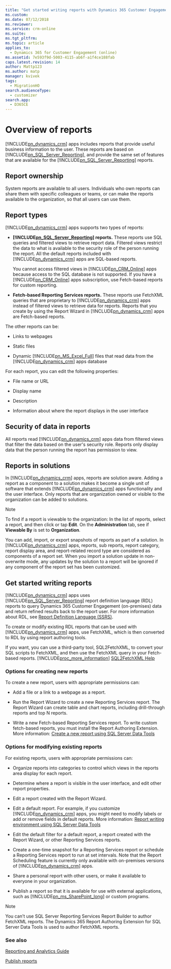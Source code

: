 ```yaml
---
title: "Get started writing reports with Dynamics 365 Customer Engagement (on-premises) | MicrosoftDocs"
ms.custom: 
ms.date: 07/12/2018
ms.reviewer: 
ms.service: crm-online
ms.suite: 
ms.tgt_pltfrm: 
ms.topic: article
applies_to: 
  - Dynamics 365 for Customer Engagement (online)
ms.assetid: 7e593f9d-5003-4115-ab6f-a1f4ce188fab
caps.latest.revision: 14
author: Mattp123
ms.author: matp
manager: kvivek
tags: 
  - MigrationHO
search.audienceType: 
  - customizer
search.app: 
  - D365CE
---
```

# Overview of reports

[!INCLUDE[pn_dynamics_crm](../includes/pn-dynamics-crm.md)] apps includes reports that provide useful business information to the user. These reports are based on [!INCLUDE[pn_SQL_Server_Reporting](../includes/pn-sql-server-reporting.md)], and provide the same set of features that are available for the [!INCLUDE[pn_SQL_Server_Reporting](../includes/pn-sql-server-reporting.md)] reports. 

<a name="ownership"></a>   
## Report ownership  
 System reports are available to all users. Individuals who own reports can share them with specific colleagues or teams, or can make the reports available to the organization, so that all users can use them.  
  
<a name="types"></a>   
## Report types  
 [!INCLUDE[pn_dynamics_crm](../includes/pn-dynamics-crm.md)] apps supports two types of reports:  
  
- **[!INCLUDE[pn_SQL_Server_Reporting](../includes/pn-sql-server-reporting.md)] reports.** These reports use SQL queries and filtered views to retrieve report data. Filtered views restrict the data to what is available to the security role of the person running the report. All the default reports included with [!INCLUDE[pn_dynamics_crm](../includes/pn-dynamics-crm.md)] apps are SQL-based reports.  
  
     You cannot access filtered views in [!INCLUDE[pn_CRM_Online](../includes/pn-crm-online.md)] apps because access to the SQL database is not supported. If you have a [!INCLUDE[pn_CRM_Online](../includes/pn-crm-online.md)] apps subscription, use Fetch-based reports for custom reporting.  
  
- **Fetch-based Reporting Services reports.** These reports use FetchXML queries that are proprietary to [!INCLUDE[pn_dynamics_crm](../includes/pn-dynamics-crm.md)] apps instead of filtered views to retrieve data for reports. Reports that you create by using the Report Wizard in [!INCLUDE[pn_dynamics_crm](../includes/pn-dynamics-crm.md)] apps are Fetch-based reports.  
  
The other reports can be:  
  
- Links to webpages  
  
- Static files  
  
- Dynamic [!INCLUDE[pn_MS_Excel_Full](../includes/pn-ms-excel-full.md)] files that read data from the [!INCLUDE[pn_dynamics_crm](../includes/pn-dynamics-crm.md)] apps database  
 
 
 For each report, you can edit the following properties:  
  
-   File name or URL  
  
-   Display name  
  
-   Description  
  
-   Information about where the report displays in the user interface  
  
<a name="security"></a>   
## Security of data in reports  
 All reports read [!INCLUDE[pn_dynamics_crm](../includes/pn-dynamics-crm.md)] apps data from filtered views that filter the data based on the user's security role. Reports only display data that the person running the report has permission to view.  
  
<a name="solutions"></a>   
## Reports in solutions  
 In [!INCLUDE[pn_dynamics_crm](../includes/pn-dynamics-crm.md)] apps, reports are solution aware. Adding a report as a component to a solution makes it become a single unit of software that extends [!INCLUDE[pn_dynamics_crm](../includes/pn-dynamics-crm.md)] apps functionality and the user interface. Only reports that are organization owned or visible to the organization can be added to solutions.  
  
> [!NOTE]
>  To find if a report is viewable to the organization: In the list of reports, select a report, and then click or tap **Edit**. On the **Administration** tab, see if **Viewable By** is set to **Organization**.  
  
 You can add, import, or export snapshots of reports as part of a solution. In [!INCLUDE[pn_dynamics_crm](../includes/pn-dynamics-crm.md)] apps, reports, sub reports, report category, report display area, and report-related record type are considered as components of a report set. When you import a solution update in non-overwrite mode, any updates by the solution to a report will be ignored if any component of the report set has been customized.  

## Get started writing reports

[!INCLUDE[pn_dynamics_crm](../includes/pn-dynamics-crm.md)] apps uses [!INCLUDE[pn_SQL_Server_Reporting](../includes/pn-sql-server-reporting.md)] report definition language (RDL) reports to query Dynamics 365 Customer Engagement (on-premises) data and return refined results back to the report user. For more information about RDL, see [Report Definition Language (SSRS)](https://technet.microsoft.com/library/ms155062.aspx).  
  
 To create or modify existing RDL reports that can be used with [!INCLUDE[pn_dynamics_crm](../includes/pn-dynamics-crm.md)] apps, use FetchXML, which is then converted to RDL by using report authoring tools. 
  
 If you want, you can use a third-party tool, SQL2FetchXML, to convert your SQL scripts to FetchXML, and then use the FetchXML query in your Fetch-based reports. [!INCLUDE[proc_more_information](../includes/proc-more-information.md)] [SQL2FetchXML Help](http://www.sql2fetchxml.com/help.aspx)  

<a name="creating"></a>   
### Options for creating new reports  
 To create a new report, users with appropriate permissions can:  
  
- Add a file or a link to a webpage as a report.  
  
- Run the Report Wizard to create a new Reporting Services report. The Report Wizard can create table and chart reports, including drill-through reports and top N reports.  
  
- Write a new Fetch-based Reporting Services report. To write custom fetch-based reports, you must install the Report Authoring Extension. More information: [Create a new report using SQL Server Data Tools](../analytics/create-a-new-report-using-sql-server-data-tools.md)  
  
<a name="modifying"></a>   
### Options for modifying existing reports  
 For existing reports, users with appropriate permissions can:  
  
- Organize reports into categories to control which views in the reports area display for each report.  
  
- Determine where a report is visible in the user interface, and edit other report properties.  
  
- Edit a report created with the Report Wizard.  
  
- Edit a default report. For example, if you customize [!INCLUDE[pn_dynamics_crm](../includes/pn-dynamics-crm.md)] apps, you might need to modify labels or add or remove fields in default reports. More information: [Report writing environment using SQL Server Data Tools](../analytics/report-writing-environment-using-sql-server-data-tools.md)  
  
- Edit the default filter for a default report, a report created with the Report Wizard, or other Reporting Services reports.  
  
- Create a one-time snapshot for a Reporting Services report or schedule a Reporting Services report to run at set intervals. Note that the Report Scheduling feature is currently only available with on-premises versions of [!INCLUDE[pn_dynamics_crm](../includes/pn-dynamics-crm.md)] apps.  
  
- Share a personal report with other users, or make it available to everyone in your organization.  
  
- Publish a report so that it is available for use with external applications, such as [!INCLUDE[pn_ms_SharePoint_long](../includes/pn-ms-sharepoint-long.md)] or custom programs.  

> [!NOTE]
> You can’t use SQL Server Reporting Services Report Builder to author FetchXML reports. The Dynamics 365 Report Authoring Extension for SQL Server Data Tools is used to author FetchXML reports.
 
  
### See also  
 [Reporting and Analytics Guide](../analytics/reporting-analytics-with-dynamics-365.md) 
  
 [Publish reports](../analytics/publish-reports.md)
